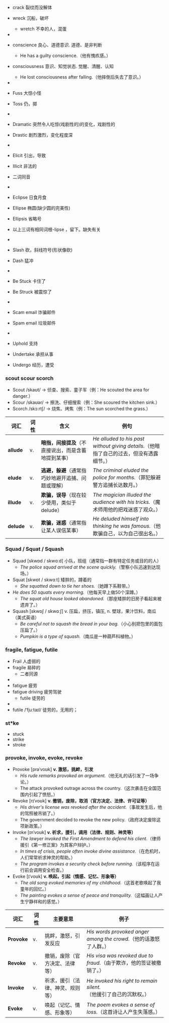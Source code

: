 - crack 裂纹而没解体
- wreck 沉船，破坏
  - wretch 不幸的人，混蛋

- 
- conscience 良心、道德意识. 道德、是非判断
  - He has a guilty conscience.（他有愧疚感。）
- consciousness	意识、知觉状态. 觉醒、清醒、认知
  - He lost consciousness after falling.（他摔倒后失去了意识。）

-
- Fuss 大惊小怪
- Toss 仍，掷

-
- Dramatic 突然令人吃惊(戏剧性的)的变化，戏剧性的
- Drastic 剧烈激烈，变化程度深

-
- Elicit 引出，导致
- Illicit 非法的
 - 二词同音

- 
- Eclipse 日食月食
- Ellipse 椭圆(缺少圆的完美性)
- Ellipsis 省略号
 - 以上三词有相同词根-lipse ，留下。缺失有关 

-
- Slash 砍，斜线符号(形状像砍)
- Dash 猛冲

- 
- Be Stuck 卡住了
- Be Struck 被震惊了

-
- Scam email 诈骗邮件
- Spam email 垃圾邮件

-
- Uphold 支持
- Undertake 承担从事
- Undergo 经历，遭受

### scout scour scorch 
- Scout /skaʊt/ → 侦查、搜索、童子军（例：He scouted the area for danger.）
- Scour /skaʊər/ → 擦洗、仔细搜索（例：She scoured the kitchen sink.）
- Scorch /skɔːrtʃ/ → 烧焦、烤焦（例：The sun scorched the grass.）

| 词汇 | 词性 | 含义 | 例句 |
|------|------|------|------|
| **allude** | v. | **暗指，间接提及**（不直接说出，而是含蓄地提到某事） | *He alluded to his past without giving details.*（他暗指了自己的过去，但没有透露细节。） |
| **elude** | v. | **逃避，躲避**（通常指巧妙地避开追捕、问题或理解） | *The criminal eluded the police for months.*（罪犯躲避警方追捕长达数月。） |
| **illude** | v. | **欺骗，误导**（现在较少使用，类似于 delude） | *The magician illuded the audience with his tricks.*（魔术师用他的把戏迷惑了观众。） |
| **delude** | v. | **欺骗，迷惑**（通常指让某人误信某事） | *He deluded himself into thinking he was famous.*（他欺骗自己，以为自己很出名。） |

### Squad / Squat / Squash
- Squad [skwɒd / skwɑːd] 小队，班组（通常指一群有特定任务或目的的人）
  - *The police squad arrived at the scene quickly.*（警察小队迅速到达现场。）
- Squat [skwɒt / skwɑːt] 矮胖的，蹲着的
  - *She squatted down to tie her shoes.*（她蹲下系鞋带。）
- *He does 50 squats every morning.*（他每天早上做50个深蹲。）
  - *The squat old house looked abandoned.*（那座矮胖的旧房子看起来被遗弃了。）
- Squash [skwɒʃ / skwɑːʃ] v. 压扁，挤压，镇压, n. 壁球，果汁饮料，南瓜（美式英语）
  - *Be careful not to squash the bread in your bag.*（小心别把包里的面包压扁了。）
  - *Pumpkin is a type of squash.*（南瓜是一种葫芦科植物。）

### fragile, fatigue, futile
- Frail 人虚弱的
- fragile 易碎的
  - 二者同源
-
- fatigue 疲劳
- fatigue driving 疲劳驾驶
  - futile 徒劳的
-
- futile /ˈfjuːtaɪl/ 徒劳的，无用的；

### st*ke
- stuck
- strike
- stroke

### provoke, invoke, evoke, revoke
- Provoke [prəˈvoʊk] **v. 激怒，挑衅，引发**  
  - *His rude remarks provoked an argument.*（他无礼的话引发了一场争论。）  
  - The attack provoked outrage across the country.（这次袭击在全国范围内引起了愤怒。）
- Revoke [rɪˈvoʊk] **v. 撤销，废除，取消（官方决定、法律、许可证等）**  
  - *His driver's license was revoked after the accident.*（事故发生后，他的驾照被吊销了。）  
  - The government decided to revoke the new policy.（政府决定废除这项新政策。）
- Invoke [ɪnˈvoʊk] **v. 祈求，援引，调用（法律、规则、神灵等）**  
  - *The lawyer invoked the First Amendment to defend his client.*（律师援引《第一修正案》为其客户辩护。）  
  - *In times of crisis, people often invoke divine assistance.*（在危机时，人们常常祈求神灵的帮助。）  
  - *The program invokes a security check before running.*（该程序在运行前会调用安全检查。）  
- Evoke [ɪˈvoʊk]  **v. 唤起，引起（情感、记忆、形象等）**  
  - *The old song evoked memories of my childhood.*（这首老歌唤起了我童年的回忆。）  
  - *The painting evokes a sense of peace and tranquility.*（这幅画让人产生宁静祥和的感觉。）  

| 词汇  | 词性 | 主要意思 | 例子 |
|-------|------|---------|------|
| **Provoke** | v. | 挑衅，激怒，引发反应 | *His words provoked anger among the crowd.*（他的话激怒了人群。） |
| **Revoke** | v. | 撤销，废除（官方决定、法律等） | *His visa was revoked due to fraud.*（由于欺诈，他的签证被撤销了。） |
| **Invoke** | v. | 祈求，援引（法律、神灵、规则等） | *He invoked his right to remain silent.*（他援引了自己的沉默权。） |
| **Evoke** | v. | 唤起（记忆、情感、形象等） | *The poem evokes a sense of loss.*（这首诗让人产生失落感。） |

